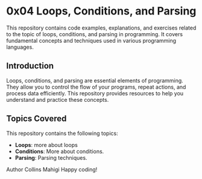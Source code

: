 # 0x04 Loops, Conditions, and Parsing

This repository contains code examples, explanations, and exercises related to the topic of loops, conditions, and parsing in programming. It covers fundamental concepts and techniques used in various programming languages.
## Introduction
Loops, conditions, and parsing are essential elements of programming. They allow you to control the flow of your programs, repeat actions, and process data efficiently. This repository provides resources to help you understand and practice these concepts.

## Topics Covered

This repository contains the following topics:
- **Loops**: more about loops
- **Conditions**: More about conditions.
- **Parsing**: Parsing techniques.

Author 
Collins Mahigi
Happy coding!
